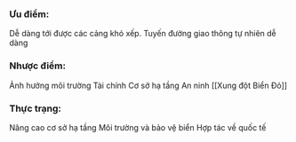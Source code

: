 ### Ưu điểm: 
Dễ dàng tới được các cảng khó xếp.
Tuyến đường giao thông tự nhiên dễ dàng
### Nhược điểm:
Ảnh hưởng môi trường 
Tài chính 
 Cơ sở hạ tầng
 An ninh
 [[Xung đột Biển Đỏ]]
### Thực trạng:
Nâng cao cơ sở hạ tầng
Môi trường và bảo vệ biển
Hợp tác về quốc tế
